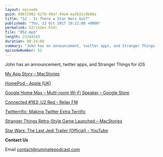 ```yaml
---
layout: episode
guid: 08672982-627b-40af-99a4-ea3b32c8b80a
title: "52 - Is There a Star Wars Out?"
published: "Thu, 12 Oct 2017 19:21:00 +0000"
permalink: 52/index.html
file: "052.mp3"
length: 23344143
duration: 00:24:08
summary: "John has an announcement, twitter apps, and Stranger Things for iOS"
episodeNumber: 52
---
```


John has an announcement, twitter apps, and Stranger Things for iOS

[My App Story – MacStories](https://www.macstories.net/stories/my-app-story/)

[HomePod - Apple (UK)](https://www.apple.com/uk/homepod/)

[Google Home Max – Multi-room Wi-Fi Speaker – Google Store](https://store.google.com/product/google_home_max)

[Connected #163: U2 Red - Relay FM](https://www.relay.fm/connected/163)

[Twitterrific: Making Twitter Extra Terrific](http://twitterrific.com/mac)

[Stranger Things Retro-Style Game Launched – MacStories](https://www.macstories.net/news/stranger-things-retro-style-game-launched/)

[Star Wars: The Last Jedi Trailer (Official) - YouTube](https://www.youtube.com/watch?v=Q0CbN8sfihY)

**Contact Us**

Email [contact@ruminatepodcast.com](mailto:contact@ruminatepodcast.com)
